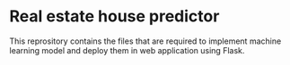 # Real estate house predictor

This reprository contains the files that are required to implement machine learning model and deploy them in web application using Flask.
